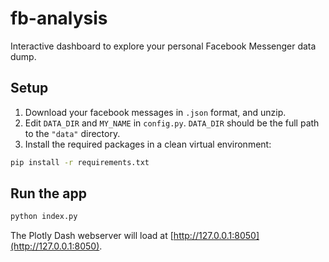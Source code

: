# fb-analysis
Interactive dashboard to explore your personal Facebook Messenger data dump.

## Setup

1. Download your facebook messages in `.json` format, and unzip.
2. Edit `DATA_DIR` and `MY_NAME` in `config.py`. `DATA_DIR` should be the full path to the `"data"` directory.
3. Install the required packages in a clean virtual environment:

```bash
pip install -r requirements.txt
```

## Run the app

```bash
python index.py
```

The Plotly Dash webserver will load at [http://127.0.0.1:8050](http://127.0.0.1:8050).
